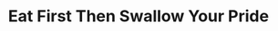 ---
layout: interior
title: Eat First Then Swallow Your Pride
speaker: Mikel Bowyer
permalink: mikel-bowyer
image: img/20160413/mikel_bowyer.jpg
event: 20160413
video: qr9y2N2kn6A
favorite: I am always exploring great things in Wichita, but I have to say that it is the ICT people that make my day everytime!
about: Mikel was born and raised in Wichita. Since he was 16, Mikel has been part of bringing various types of food and beverage to the world around him. After travelling the country, leading different teams in the corporate restaurant world, Mikel decided a year ago to do 2 things....  help bring the communities in Wichita together, and help lead the advancements of food systems in Wichita!
twitter: mikelbowyer
facebook: 
instagram: 
linkedin: 
website: 
email: mikelbowyer@gmail.com
telephone: 816.419.0394
---